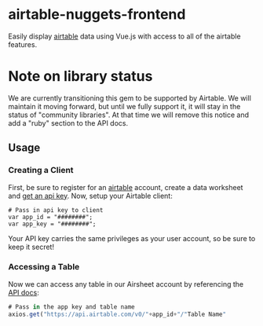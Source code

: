 # airtable-nuggets-frontend

Easily display [airtable](https://airtable.com) data using Vue.js with access to all of the airtable features.

# Note on library status

We are currently transitioning this gem to be supported by
Airtable. We will maintain it moving forward, but until we fully
support it, it will stay in the status of "community libraries". At
that time we will remove this notice and add a "ruby" section to the
API docs.

## Usage

### Creating a Client

First, be sure to register for an [airtable](https://airtable.com) account, create a data worksheet and [get an api key](https://airtable.com/account). Now, setup your Airtable client:

```<script>...
# Pass in api key to client
var app_id = "########";
var app_key = "########";
```
Your API key carries the same privileges as your user account, so be sure to keep it secret!

### Accessing a Table

Now we can access any table in our Airsheet account by referencing the [API docs](https://airtable.com/api):

```Javascript
# Pass in the app key and table name
axios.get("https://api.airtable.com/v0/"+app_id+"/"Table Name"
```
